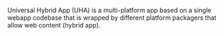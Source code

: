 Universal Hybrid App (UHA) is a multi-platform app based on a single webapp codebase that is wrapped by different platform packagers that allow web content (hybrid app).
